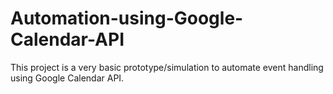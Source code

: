 # Automation-using-Google-Calendar-API
This project is a very basic prototype/simulation to automate event handling using Google Calendar API.
